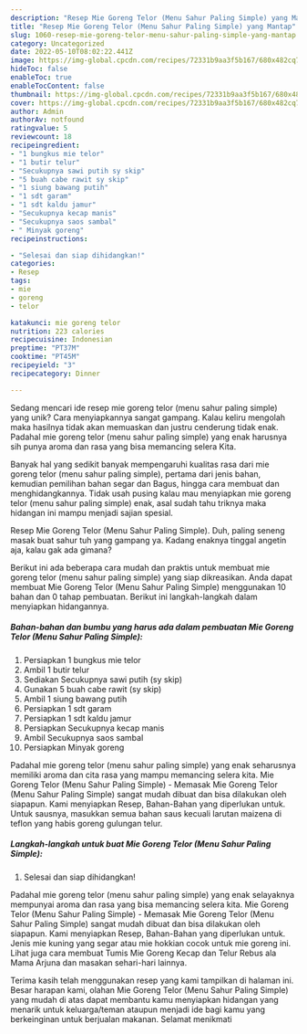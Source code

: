 ```yaml
---
description: "Resep Mie Goreng Telor (Menu Sahur Paling Simple) yang Mantap"
title: "Resep Mie Goreng Telor (Menu Sahur Paling Simple) yang Mantap"
slug: 1060-resep-mie-goreng-telor-menu-sahur-paling-simple-yang-mantap
category: Uncategorized
date: 2022-05-10T08:02:22.441Z
image: https://img-global.cpcdn.com/recipes/72331b9aa3f5b167/680x482cq70/mie-goreng-telor-menu-sahur-paling-simple-foto-resep-utama.jpg
hideToc: false
enableToc: true
enableTocContent: false
thumbnail: https://img-global.cpcdn.com/recipes/72331b9aa3f5b167/680x482cq70/mie-goreng-telor-menu-sahur-paling-simple-foto-resep-utama.jpg
cover: https://img-global.cpcdn.com/recipes/72331b9aa3f5b167/680x482cq70/mie-goreng-telor-menu-sahur-paling-simple-foto-resep-utama.jpg
author: Admin
authorAv: notfound
ratingvalue: 5
reviewcount: 18
recipeingredient:
- "1 bungkus mie telor"
- "1 butir telur"
- "Secukupnya sawi putih sy skip"
- "5 buah cabe rawit sy skip"
- "1 siung bawang putih"
- "1 sdt garam"
- "1 sdt kaldu jamur"
- "Secukupnya kecap manis"
- "Secukupnya saos sambal"
- " Minyak goreng"
recipeinstructions:

- "Selesai dan siap dihidangkan!"
categories:
- Resep
tags:
- mie
- goreng
- telor

katakunci: mie goreng telor 
nutrition: 223 calories
recipecuisine: Indonesian
preptime: "PT37M"
cooktime: "PT45M"
recipeyield: "3"
recipecategory: Dinner

---
```





Sedang mencari ide resep mie goreng telor (menu sahur paling simple) yang unik? Cara menyiapkannya sangat gampang. Kalau keliru mengolah maka hasilnya tidak akan memuaskan dan justru cenderung tidak enak. Padahal mie goreng telor (menu sahur paling simple) yang enak harusnya sih punya aroma dan rasa yang bisa memancing selera Kita.





Banyak hal yang sedikit banyak mempengaruhi kualitas rasa dari mie goreng telor (menu sahur paling simple), pertama dari jenis bahan, kemudian pemilihan bahan segar dan Bagus, hingga cara membuat dan menghidangkannya. Tidak usah pusing kalau mau menyiapkan mie goreng telor (menu sahur paling simple) enak,      asal sudah tahu triknya maka hidangan ini mampu menjadi sajian spesial.














Resep Mie Goreng Telor (Menu Sahur Paling Simple). Duh, paling seneng masak buat sahur tuh yang gampang ya. Kadang enaknya tinggal angetin aja, kalau gak ada gimana?






Berikut ini ada beberapa cara mudah dan praktis untuk membuat mie goreng telor (menu sahur paling simple) yang siap dikreasikan. Anda dapat membuat Mie Goreng Telor (Menu Sahur Paling Simple) menggunakan 10 bahan dan 0 tahap pembuatan. Berikut ini langkah-langkah dalam menyiapkan hidangannya.

<!--inarticleads1-->

##### Bahan-bahan dan bumbu yang harus ada dalam pembuatan Mie Goreng Telor (Menu Sahur Paling Simple):

1. Persiapkan 1 bungkus mie telor
1. Ambil 1 butir telur
1. Sediakan Secukupnya sawi putih (sy skip)
1. Gunakan 5 buah cabe rawit (sy skip)
1. Ambil 1 siung bawang putih
1. Persiapkan 1 sdt garam
1. Persiapkan 1 sdt kaldu jamur
1. Persiapkan Secukupnya kecap manis
1. Ambil Secukupnya saos sambal
1. Persiapkan  Minyak goreng


Padahal mie goreng telor (menu sahur paling simple) yang enak seharusnya memiliki aroma dan cita rasa yang mampu memancing selera kita. Mie Goreng Telor (Menu Sahur Paling Simple) - Memasak Mie Goreng Telor (Menu Sahur Paling Simple) sangat mudah dibuat dan bisa dilakukan oleh siapapun. Kami menyiapkan Resep, Bahan-Bahan yang diperlukan untuk. Untuk sausnya, masukkan semua bahan saus kecuali larutan maizena di teflon yang habis goreng gulungan telur. 

<!--inarticleads2-->

##### Langkah-langkah untuk buat Mie Goreng Telor (Menu Sahur Paling Simple):


1. Selesai dan siap dihidangkan!

Padahal mie goreng telor (menu sahur paling simple) yang enak selayaknya mempunyai aroma dan rasa yang bisa memancing selera kita. Mie Goreng Telor (Menu Sahur Paling Simple) - Memasak Mie Goreng Telor (Menu Sahur Paling Simple) sangat mudah dibuat dan bisa dilakukan oleh siapapun. Kami menyiapkan Resep, Bahan-Bahan yang diperlukan untuk. Jenis mie kuning yang segar atau mie hokkian cocok untuk mie goreng ini. Lihat juga cara membuat Tumis Mie Goreng Kecap dan Telur Rebus ala Mama Arjuna dan masakan sehari-hari lainnya. 

Terima kasih telah menggunakan resep yang kami tampilkan di halaman ini. Besar harapan kami, olahan Mie Goreng Telor (Menu Sahur Paling Simple) yang mudah di atas dapat membantu kamu menyiapkan hidangan yang menarik untuk keluarga/teman ataupun menjadi ide bagi kamu yang berkeinginan untuk berjualan makanan. Selamat menikmati
